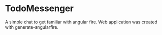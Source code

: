 TodoMessenger
=============

A simple chat to get familiar with angular fire.
Web application was created with generate-angularfire.
